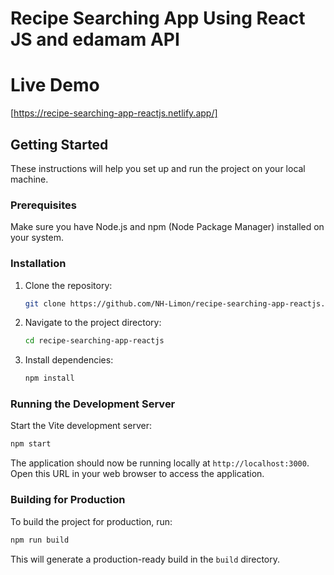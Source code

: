 # Recipe Searching App Using React JS and edamam API

# Live Demo
[https://recipe-searching-app-reactjs.netlify.app/]


## Getting Started

These instructions will help you set up and run the project on your local machine.

### Prerequisites

Make sure you have Node.js and npm (Node Package Manager) installed on your system.

### Installation

1. Clone the repository:

   ```bash
   git clone https://github.com/NH-Limon/recipe-searching-app-reactjs.git
   ```

2. Navigate to the project directory:

   ```bash
   cd recipe-searching-app-reactjs
   ```

3. Install dependencies:

   ```bash
   npm install
   ```

### Running the Development Server

Start the Vite development server:

```bash
npm start
```

The application should now be running locally at `http://localhost:3000`. Open this URL in your web browser to access the application.

### Building for Production

To build the project for production, run:

```bash
npm run build
```

This will generate a production-ready build in the `build` directory.
